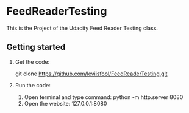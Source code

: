# FeedReaderTesting

This is the Project of the Udacity Feed Reader Testing class.

## Getting started

1. Get the code:

    git clone https://github.com/leviisfool/FeedReaderTesting.git

2. Run the code:

    1. Open terminal and type command: python -m http.server 8080
    2. Open the website: 127.0.0.1:8080